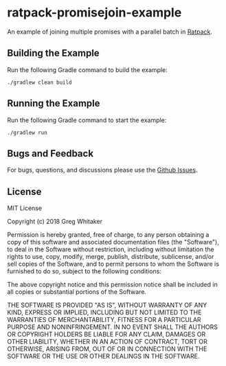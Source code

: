 # ratpack-promisejoin-example

An example of joining multiple promises with a parallel batch in [Ratpack](https://www.ratpack.io).

## Building the Example
Run the following Gradle command to build the example:

    ./gradlew clean build
    
## Running the Example
Run the following Gradle command to start the example:

    ./gradlew run
    
## Bugs and Feedback
For bugs, questions, and discussions please use the [Github Issues](https://github.com/gregwhitaker/ratpack-promisejoin-example/issues).

## License
MIT License

Copyright (c) 2018 Greg Whitaker

Permission is hereby granted, free of charge, to any person obtaining a copy
of this software and associated documentation files (the "Software"), to deal
in the Software without restriction, including without limitation the rights
to use, copy, modify, merge, publish, distribute, sublicense, and/or sell
copies of the Software, and to permit persons to whom the Software is
furnished to do so, subject to the following conditions:

The above copyright notice and this permission notice shall be included in all
copies or substantial portions of the Software.

THE SOFTWARE IS PROVIDED "AS IS", WITHOUT WARRANTY OF ANY KIND, EXPRESS OR
IMPLIED, INCLUDING BUT NOT LIMITED TO THE WARRANTIES OF MERCHANTABILITY,
FITNESS FOR A PARTICULAR PURPOSE AND NONINFRINGEMENT. IN NO EVENT SHALL THE
AUTHORS OR COPYRIGHT HOLDERS BE LIABLE FOR ANY CLAIM, DAMAGES OR OTHER
LIABILITY, WHETHER IN AN ACTION OF CONTRACT, TORT OR OTHERWISE, ARISING FROM,
OUT OF OR IN CONNECTION WITH THE SOFTWARE OR THE USE OR OTHER DEALINGS IN THE
SOFTWARE.